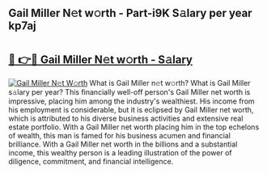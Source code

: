 ## Gail Miller N𝚎t w𝚘rth - Part-i9K S𝚊lary per year kp7aj

# <h2><a href="http://gc4b34u.nevu.top/?p=Gail+Miller">🔗 👉🔴 Gail Miller N𝚎t w𝚘rth - S𝚊lary</a></h2>

[![Gail Miller N𝚎t W𝚘rth](https://i.imgur.com/Oavwk0R.jpeg)](http://gc4b34u.nevu.top/?p=Gail+Miller)
What is Gail Miller n𝚎t w𝚘rth? What is Gail Miller s𝚊lary per year?
This financially well-off person's Gail Miller net worth is impressive, placing him among the industry's wealthiest. His income from his employment is considerable, but it is eclipsed by Gail Miller net worth, which is attributed to his diverse business activities and extensive real estate portfolio. With a Gail Miller net worth placing him in the top echelons of wealth, this man is famed for his business acumen and financial brilliance. With a Gail Miller net worth in the billions and a substantial income, this wealthy person is a leading illustration of the power of diligence, commitment, and financial intelligence.
